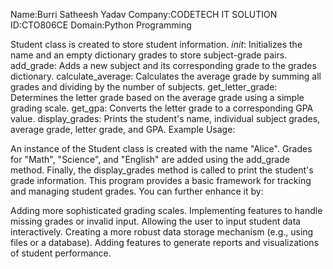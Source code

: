 Name:Burri Satheesh Yadav
Company:CODETECH IT SOLUTION
ID:CTO806CE
Domain:Python Programming

Student class is created to store student information.
_init_: Initializes the name and an empty dictionary grades to store subject-grade pairs.
add_grade: Adds a new subject and its corresponding grade to the grades dictionary.
calculate_average: Calculates the average grade by summing all grades and dividing by the number of subjects.
get_letter_grade: Determines the letter grade based on the average grade using a simple grading scale.
get_gpa: Converts the letter grade to a corresponding GPA value.
display_grades: Prints the student's name, individual subject grades, average grade, letter grade, and GPA.
Example Usage:

An instance of the Student class is created with the name "Alice".
Grades for "Math", "Science", and "English" are added using the add_grade method.
Finally, the display_grades method is called to print the student's grade information.
This program provides a basic framework for tracking and managing student grades. You can further enhance it by:

Adding more sophisticated grading scales.
Implementing features to handle missing grades or invalid input.
Allowing the user to input student data interactively.
Creating a more robust data storage mechanism (e.g., using files or a database).
Adding features to generate reports and visualizations of student performance.
